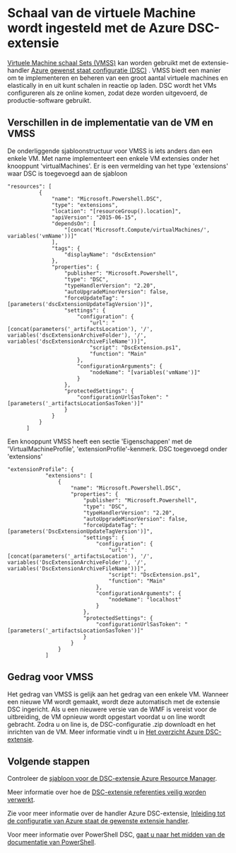 <properties
   pageTitle="Met behulp van de gewenste State configuratie met virtuele Machine schaal Sets | Microsoft Azure"
   description="Schaal van de virtuele Machine wordt ingesteld met de Azure DSC-extensie"
   services="virtual-machine-scale-sets"
   documentationCenter=""
   authors="zjalexander"
   manager="timlt"
   editor=""
   tags="azure-service-management,azure-resource-manager"
   keywords=""/>

<tags
   ms.service="virtual-machine-scale-sets"
   ms.devlang="na"
   ms.topic="article"
   ms.tgt_pltfrm="vm-windows"
   ms.workload="na"
   ms.date="09/15/2016"
   ms.author="zachal"/>

# <a name="using-virtual-machine-scale-sets-with-the-azure-dsc-extension"></a>Schaal van de virtuele Machine wordt ingesteld met de Azure DSC-extensie

[Virtuele Machine schaal Sets (VMSS)](virtual-machine-scale-sets-overview.md) kan worden gebruikt met de extensie-handler [Azure gewenst staat configuratie (DSC)](../virtual-machines/virtual-machines-windows-extensions-dsc-overview.md) . VMSS biedt een manier om te implementeren en beheren van een groot aantal virtuele machines en elastically in en uit kunt schalen in reactie op laden. DSC wordt het VMs configureren als ze online komen, zodat deze worden uitgevoerd, de productie-software gebruikt.

## <a name="differences-between-deploying-to-vm-and-vmss"></a>Verschillen in de implementatie van de VM en VMSS

De onderliggende sjabloonstructuur voor VMSS is iets anders dan een enkele VM. Met name implementeert een enkele VM extensies onder het knooppunt 'virtualMachines'. Er is een vermelding van het type 'extensions' waar DSC is toegevoegd aan de sjabloon

```
"resources": [
          {
              "name": "Microsoft.Powershell.DSC",
              "type": "extensions",
              "location": "[resourceGroup().location]",
              "apiVersion": "2015-06-15",
              "dependsOn": [
                  "[concat('Microsoft.Compute/virtualMachines/', variables('vmName'))]"
              ],
              "tags": {
                  "displayName": "dscExtension"
              },
              "properties": {
                  "publisher": "Microsoft.Powershell",
                  "type": "DSC",
                  "typeHandlerVersion": "2.20",
                  "autoUpgradeMinorVersion": false,
                  "forceUpdateTag": "[parameters('dscExtensionUpdateTagVersion')]",
                  "settings": {
                      "configuration": {
                          "url": "[concat(parameters('_artifactsLocation'), '/', variables('dscExtensionArchiveFolder'), '/', variables('dscExtensionArchiveFileName'))]",
                          "script": "DscExtension.ps1",
                          "function": "Main"
                      },
                      "configurationArguments": {
                          "nodeName": "[variables('vmName')]"
                      }
                  },
                  "protectedSettings": {
                      "configurationUrlSasToken": "[parameters('_artifactsLocationSasToken')]"
                  }
              }
          }
      ]
```

Een knooppunt VMSS heeft een sectie 'Eigenschappen' met de 'VirtualMachineProfile', 'extensionProfile'-kenmerk. DSC toegevoegd onder 'extensions'

```
"extensionProfile": {
            "extensions": [
                {
                    "name": "Microsoft.Powershell.DSC",
                    "properties": {
                        "publisher": "Microsoft.Powershell",
                        "type": "DSC",
                        "typeHandlerVersion": "2.20",
                        "autoUpgradeMinorVersion": false,
                        "forceUpdateTag": "[parameters('DscExtensionUpdateTagVersion')]",
                        "settings": {
                            "configuration": {
                                "url": "[concat(parameters('_artifactsLocation'), '/', variables('DscExtensionArchiveFolder'), '/', variables('DscExtensionArchiveFileName'))]",
                                "script": "DscExtension.ps1",
                                "function": "Main"
                            },
                            "configurationArguments": {
                                "nodeName": "localhost"
                            }
                        },
                        "protectedSettings": {
                            "configurationUrlSasToken": "[parameters('_artifactsLocationSasToken')]"
                        }
                    }
                }
            ]
```

## <a name="behavior-for-vmss"></a>Gedrag voor VMSS

Het gedrag van VMSS is gelijk aan het gedrag van een enkele VM. Wanneer een nieuwe VM wordt gemaakt, wordt deze automatisch met de extensie DSC ingericht. Als u een nieuwere versie van de WMF is vereist voor de uitbreiding, de VM opnieuw wordt opgestart voordat u on line wordt gebracht. Zodra u on line is, de DSC-configuratie .zip downloadt en het inrichten van de VM. Meer informatie vindt u in [Het overzicht Azure DSC-extensie](../virtual-machines/virtual-machines-windows-extensions-dsc-overview.md).

## <a name="next-steps"></a>Volgende stappen ##
Controleer de [sjabloon voor de DSC-extensie Azure Resource Manager](../virtual-machines/virtual-machines-windows-extensions-dsc-template.md).

Meer informatie over hoe de [DSC-extensie referenties veilig worden verwerkt](../virtual-machines/virtual-machines-windows-extensions-dsc-credentials.md). 

Zie voor meer informatie over de handler Azure DSC-extensie, [Inleiding tot de configuratie van Azure staat de gewenste extensie handler](../virtual-machines/virtual-machines-windows-extensions-dsc-overview.md). 

Voor meer informatie over PowerShell DSC, [gaat u naar het midden van de documentatie van PowerShell](https://msdn.microsoft.com/powershell/dsc/overview). 


